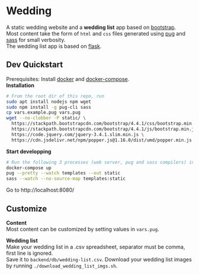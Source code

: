 # Wedding
A static wedding website and a **wedding list** app based on [bootstrap](https://getbootstrap.com/).  
Most content take the form of `html` and `css` files generated using [pug](https://pugjs.org) and [sass](https://sass-lang.com) for small verbosity.  
The wedding list app is based on [flask](https://flask.palletsprojects.com).

## Dev Quickstart
Prerequisites: Install [docker](https://docs.docker.com/get-docker/) and [docker-compose](https://docs.docker.com/compose).  
**Installation**
```bash
# From the root dir of this repo, run
sudo apt install nodejs npm wget
sudo npm install -g pug-cli sass
cp vars.example.pug vars.pug
wget --no-clobber -P static/ \
  https://stackpath.bootstrapcdn.com/bootstrap/4.4.1/css/bootstrap.min.css \
  https://stackpath.bootstrapcdn.com/bootstrap/4.4.1/js/bootstrap.min.js \
  https://code.jquery.com/jquery-3.4.1.slim.min.js \
  https://cdn.jsdelivr.net/npm/popper.js@1.16.0/dist/umd/popper.min.js
```

**Start developping**
```bash
# Run the following 3 processes (web server, pug and sass compilers) in different shells
docker-compose up
pug --pretty --watch templates --out static
sass --watch --no-source-map templates:static 
```
Go to http://localhost:8080/


## Customize
**Content**  
Most content can be customized by setting values in `vars.pug`.

**Wedding list**  
Make your wedding list in a .csv spreadsheet, separator must be comma, first line is ignored.  
Save it to `backend/db/wedding-list.csv`.
Download your wedding list images by running `./download_wedding_list_imgs.sh`.